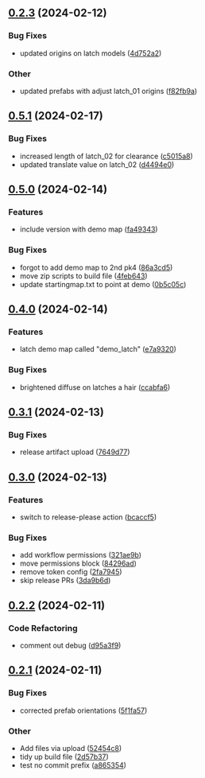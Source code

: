 ## [0.2.3](https://github.com/thedarkmodcommunity/test-latch/compare/v0.2.2...v0.2.3) (2024-02-12)

### Bug Fixes

- updated origins on latch models ([4d752a2](https://github.com/thedarkmodcommunity/test-latch/commit/4d752a2fb41472d3eadd282136e7ac1b1df659a6))

### Other

- updated prefabs with adjust latch_01 origins ([f82fb9a](https://github.com/thedarkmodcommunity/test-latch/commit/f82fb9a9b9bdb3d5f20ea6d5ddf3c8b2d115d542))

## [0.5.1](https://github.com/thedarkmodcommunity/test-latch/compare/v0.5.0...v0.5.1) (2024-02-17)


### Bug Fixes

* increased length of latch_02 for clearance ([c5015a8](https://github.com/thedarkmodcommunity/test-latch/commit/c5015a8dd86cc48038390cdb7a1579ea3a31ccac))
* updated translate value on latch_02 ([d4494e0](https://github.com/thedarkmodcommunity/test-latch/commit/d4494e04f192667afe8209f7dd5fad28e2230994))

## [0.5.0](https://github.com/thedarkmodcommunity/test-latch/compare/v0.4.0...v0.5.0) (2024-02-14)


### Features

* include version with demo map ([fa49343](https://github.com/thedarkmodcommunity/test-latch/commit/fa4934340703409fc0dfeb93e3ca26419e598966))


### Bug Fixes

* forgot to add demo map to 2nd pk4 ([86a3cd5](https://github.com/thedarkmodcommunity/test-latch/commit/86a3cd5cded57941192489373d4c7ac7b63f4acf))
* move zip scripts to build file ([4feb643](https://github.com/thedarkmodcommunity/test-latch/commit/4feb643459ef935fbbb102c8ee27e3b9225e64af))
* update startingmap.txt to point at demo ([0b5c05c](https://github.com/thedarkmodcommunity/test-latch/commit/0b5c05cba9760a6fd9f56c292b4c3c9698c92602))

## [0.4.0](https://github.com/thedarkmodcommunity/test-latch/compare/v0.3.1...v0.4.0) (2024-02-14)


### Features

* latch demo map called "demo_latch" ([e7a9320](https://github.com/thedarkmodcommunity/test-latch/commit/e7a9320c41d00b2b893599de4a39ada5524e054a))


### Bug Fixes

* brightened diffuse on latches a hair ([ccabfa6](https://github.com/thedarkmodcommunity/test-latch/commit/ccabfa6ba0f4bf80f06763fb659e8d6a062b25d2))

## [0.3.1](https://github.com/thedarkmodcommunity/test-latch/compare/v0.3.0...v0.3.1) (2024-02-13)


### Bug Fixes

* release artifact upload ([7649d77](https://github.com/thedarkmodcommunity/test-latch/commit/7649d77197bd6b508872acae14dd4ccb09475502))

## [0.3.0](https://github.com/thedarkmodcommunity/test-latch/compare/v0.2.3...v0.3.0) (2024-02-13)


### Features

* switch to release-please action ([bcaccf5](https://github.com/thedarkmodcommunity/test-latch/commit/bcaccf58d21396f2b463d849556d44ea8891a5a8))


### Bug Fixes

* add workflow permissions ([321ae9b](https://github.com/thedarkmodcommunity/test-latch/commit/321ae9b4197d23f492c4f287876d21d066b2423b))
* move permissions block ([84296ad](https://github.com/thedarkmodcommunity/test-latch/commit/84296ad041a08445044f1f9e7551fa7752cb5c87))
* remove token config ([2fa7945](https://github.com/thedarkmodcommunity/test-latch/commit/2fa7945eacb5dec5c2307f85857b04f5213bdb86))
* skip release PRs ([3da9b6d](https://github.com/thedarkmodcommunity/test-latch/commit/3da9b6d076f5539a7228a0ef66aa0e6572c6eb2e))

## [0.2.2](https://github.com/thedarkmodcommunity/test-latch/compare/v0.2.1...v0.2.2) (2024-02-11)

### Code Refactoring

- comment out debug ([d95a3f9](https://github.com/thedarkmodcommunity/test-latch/commit/d95a3f923b9b6fcde0c138fc176bc77c4f50676d))

## [0.2.1](https://github.com/thedarkmodcommunity/test-latch/compare/v0.2.0...v0.2.1) (2024-02-11)

### Bug Fixes

- corrected prefab orientations ([5f1fa57](https://github.com/thedarkmodcommunity/test-latch/commit/5f1fa57a69cb05a613e01069608a9a8745c3bdcb))

### Other

- Add files via upload ([52454c8](https://github.com/thedarkmodcommunity/test-latch/commit/52454c8d080270ff5b6b7ca3eb3b1683282319fe))
- tidy up build file ([2d57b37](https://github.com/thedarkmodcommunity/test-latch/commit/2d57b371891d5bea1501d3d7ab56b740fb0241d2))
- test no commit prefix ([a865354](https://github.com/thedarkmodcommunity/test-latch/commit/a86535412fc0eb8985bff53cef2bc6f755c3083f))
